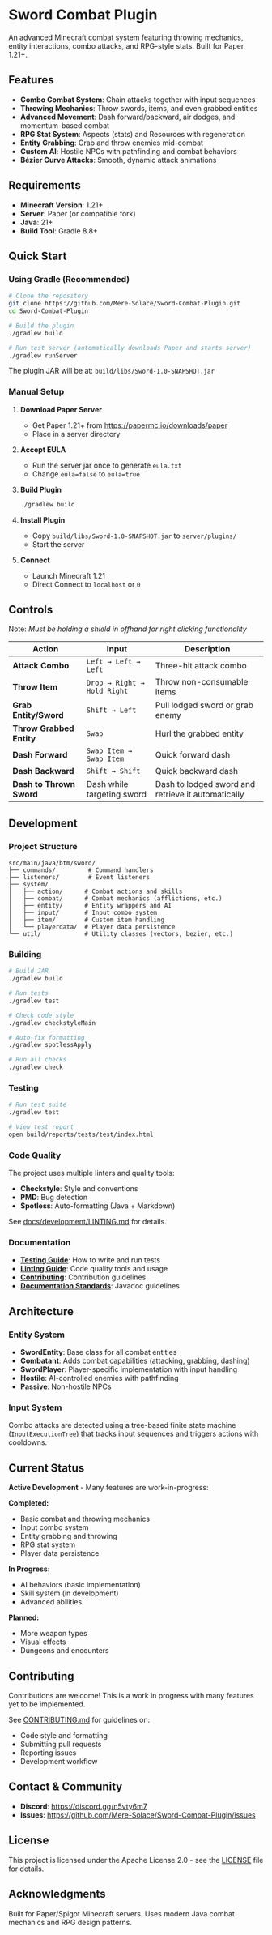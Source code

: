 # Sword Combat Plugin

An advanced Minecraft combat system featuring throwing mechanics, entity interactions, combo
attacks, and RPG-style stats. Built for Paper 1.21+.

## Features

- **Combo Combat System**: Chain attacks together with input sequences
- **Throwing Mechanics**: Throw swords, items, and even grabbed entities
- **Advanced Movement**: Dash forward/backward, air dodges, and momentum-based combat
- **RPG Stat System**: Aspects (stats) and Resources with regeneration
- **Entity Grabbing**: Grab and throw enemies mid-combat
- **Custom AI**: Hostile NPCs with pathfinding and combat behaviors
- **Bézier Curve Attacks**: Smooth, dynamic attack animations

## Requirements

- **Minecraft Version**: 1.21+
- **Server**: Paper (or compatible fork)
- **Java**: 21+
- **Build Tool**: Gradle 8.8+

## Quick Start

### Using Gradle (Recommended)

```bash
# Clone the repository
git clone https://github.com/Mere-Solace/Sword-Combat-Plugin.git
cd Sword-Combat-Plugin

# Build the plugin
./gradlew build

# Run test server (automatically downloads Paper and starts server)
./gradlew runServer
```

The plugin JAR will be at: `build/libs/Sword-1.0-SNAPSHOT.jar`

### Manual Setup

1. **Download Paper Server**

    - Get Paper 1.21+ from <https://papermc.io/downloads/paper>
    - Place in a server directory

2. **Accept EULA**

    - Run the server jar once to generate `eula.txt`
    - Change `eula=false` to `eula=true`

3. **Build Plugin**

   ```bash
   ./gradlew build
   ```

4. **Install Plugin**

    - Copy `build/libs/Sword-1.0-SNAPSHOT.jar` to `server/plugins/`
    - Start the server

5. **Connect**
    - Launch Minecraft 1.21
    - Direct Connect to `localhost` or `0`

## Controls

Note: *Must be holding a shield in offhand for right clicking functionality*

| Action                   | Input                       | Description                                        |
| ------------------------ |-----------------------------| -------------------------------------------------- |
| **Attack Combo**         | `Left → Left → Left`        | Three-hit attack combo                             |
| **Throw Item**           | `Drop → Right → Hold Right` | Throw non-consumable items                         |
| **Grab Entity/Sword**    | `Shift → Left`              | Pull lodged sword or grab enemy                    |
| **Throw Grabbed Entity** | `Swap`                      | Hurl the grabbed entity                            |
| **Dash Forward**         | `Swap Item → Swap Item`     | Quick forward dash                                 |
| **Dash Backward**        | `Shift → Shift`             | Quick backward dash                                |
| **Dash to Thrown Sword** | Dash while targeting sword  | Dash to lodged sword and retrieve it automatically |

## Development

### Project Structure

```
src/main/java/btm/sword/
├── commands/         # Command handlers
├── listeners/        # Event listeners
├── system/
│   ├── action/      # Combat actions and skills
│   ├── combat/      # Combat mechanics (afflictions, etc.)
│   ├── entity/      # Entity wrappers and AI
│   ├── input/       # Input combo system
│   ├── item/        # Custom item handling
│   └── playerdata/  # Player data persistence
└── util/            # Utility classes (vectors, bezier, etc.)
```

### Building

```bash
# Build JAR
./gradlew build

# Run tests
./gradlew test

# Check code style
./gradlew checkstyleMain

# Auto-fix formatting
./gradlew spotlessApply

# Run all checks
./gradlew check
```

### Testing

```bash
# Run test suite
./gradlew test

# View test report
open build/reports/tests/test/index.html
```

### Code Quality

The project uses multiple linters and quality tools:

- **Checkstyle**: Style and conventions
- **PMD**: Bug detection
- **Spotless**: Auto-formatting (Java + Markdown)

See [docs/development/LINTING.md](docs/development/LINTING.md) for details.

### Documentation

- **[Testing Guide](docs/development/TESTING.md)**: How to write and run tests
- **[Linting Guide](docs/development/LINTING.md)**: Code quality tools and usage
- **[Contributing](CONTRIBUTING.md)**: Contribution guidelines
- **[Documentation Standards](docs/standards/documentation-standards.md)**: Javadoc guidelines

## Architecture

### Entity System

- **SwordEntity**: Base class for all combat entities
- **Combatant**: Adds combat capabilities (attacking, grabbing, dashing)
- **SwordPlayer**: Player-specific implementation with input handling
- **Hostile**: AI-controlled enemies with pathfinding
- **Passive**: Non-hostile NPCs

### Input System

Combo attacks are detected using a tree-based finite state machine (`InputExecutionTree`) that
tracks input sequences and triggers actions with cooldowns.

## Current Status

**Active Development** - Many features are work-in-progress:

**Completed:**

- Basic combat and throwing mechanics
- Input combo system
- Entity grabbing and throwing
- RPG stat system
- Player data persistence

**In Progress:**

- AI behaviors (basic implementation)
- Skill system (in development)
- Advanced abilities

**Planned:**

- More weapon types
- Visual effects
- Dungeons and encounters

## Contributing

Contributions are welcome! This is a work in progress with many features yet to be implemented.

See [CONTRIBUTING.md](CONTRIBUTING.md) for guidelines on:

- Code style and formatting
- Submitting pull requests
- Reporting issues
- Development workflow

## Contact & Community

- **Discord**: <https://discord.gg/n5vty6m7>
- **Issues**: <https://github.com/Mere-Solace/Sword-Combat-Plugin/issues>

## License

This project is licensed under the Apache License 2.0 - see the [LICENSE](LICENSE) file for details.

## Acknowledgments

Built for Paper/Spigot Minecraft servers. Uses modern Java combat mechanics and RPG design patterns.